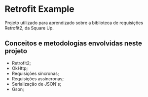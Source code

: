 # Retrofit Example
Projeto utilizado para aprendizado sobre a biblioteca de requisições Retrofit2, da Square Up.
## Conceitos e metodologias envolvidas neste projeto
* Retrofit2;
* OkHttp;
* Requisições síncronas;
* Requisições assíncronas;
* Serialização de JSON's;
* Gson;
